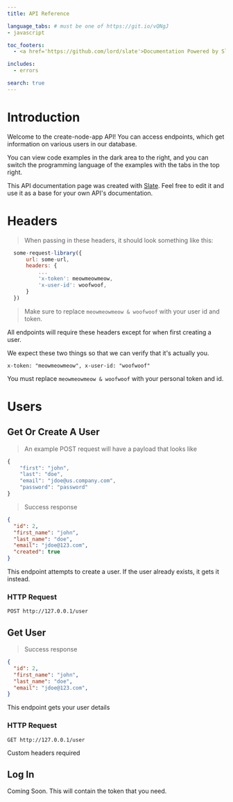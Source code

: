 ```yaml
---
title: API Reference

language_tabs: # must be one of https://git.io/vQNgJ
- javascript

toc_footers:
  - <a href='https://github.com/lord/slate'>Documentation Powered by Slate</a>

includes:
  - errors

search: true
---
```


# Introduction

Welcome to the create-node-app API! You can access endpoints, which get information on various users in our database.

You can view code examples in the dark area to the right, and you can switch the programming language of the examples with the tabs in the top right.

This API documentation page was created with [Slate](https://github.com/lord/slate). Feel free to edit it and use it as a base for your own API's documentation.

# Headers

> When passing in these headers, it should look something like this:

```javascript
  some-request-library({
      url: some-url,
      headers: {
          ...
          'x-token': meowmeowmeow,
          'x-user-id': woofwoof,
      }
  })
```

> Make sure to replace `meowmeowmeow & woofwoof` with your user id and token.

All endpoints will require these headers except for when first creating a user.

We expect these two things so that we can verify that it's actually you.

`x-token: "meowmeowmeow", x-user-id: "woofwoof"`

<aside class="notice">
You must replace <code>meowmeowmeow & woofwoof</code> with your personal token and id.
</aside>

# Users
## Get Or Create A User

> An example POST request will have a payload that looks like

```javascript
{
    "first": "john",
    "last": "doe",
    "email": "jdoe@us.company.com",
    "password": "password"
}
```


> Success response

```json
{
  "id": 2,
  "first_name": "john",
  "last_name": "doe",
  "email": "jdoe@123.com",  
  "created": true
}
```

This endpoint attempts to create a user. If the user already exists, it gets it instead.

### HTTP Request

`POST http://127.0.0.1/user`

## Get User

> Success response

```json
{
  "id": 2,
  "first_name": "john",
  "last_name": "doe",
  "email": "jdoe@123.com",
}
```

This endpoint gets your user details

### HTTP Request

`GET http://127.0.0.1/user`

<aside class="notice">
Custom headers required 
</aside>

## Log In

Coming Soon. This will contain the token that you need.

